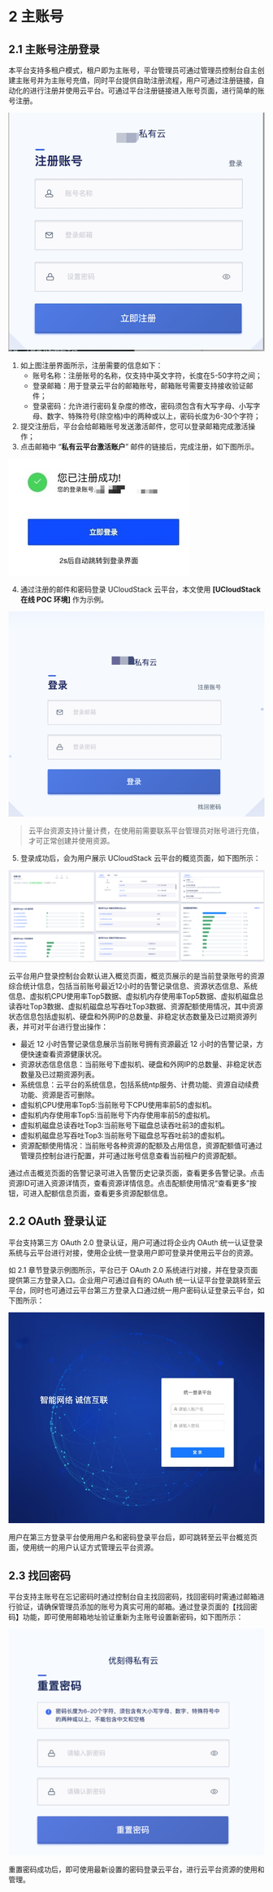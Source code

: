 # 2 主账号

## 2.1 主账号注册登录

本平台支持多租户模式，租户即为主账号，平台管理员可通过管理员控制台自主创建主账号并为主账号充值，同时平台提供自助注册流程，用户可通过注册链接，自动化的进行注册并使用云平台。可通过平台注册链接进入账号页面，进行简单的账号注册。

![](../images/userguide/register.png)

1. 如上图注册界面所示，注册需要的信息如下：
   * 账号名称：注册账号的名称，仅支持中英文字符，长度在5-50字符之间；
   * 登录邮箱：用于登录云平台的邮箱账号，邮箱账号需要支持接收验证邮件；
   * 登录密码：允许进行密码复杂度的修改，密码须包含有大写字母、小写字母、数字、特殊符号(除空格)中的两种或以上，密码长度为6-30个字符；
2. 提交注册后，平台会给邮箱账号发送激活邮件，您可以登录邮箱完成激活操作；
3. 点击邮箱中 “**私有云平台激活账户**” 邮件的链接后，完成注册，如下图所示。

![](../images/userguide/register1.png)

4. 通过注册的邮件和密码登录 UCloudStack 云平台，本文使用 **[UCloudStack 在线 POC 环境]** 作为示例。

![](../images/userguide/login.png)

> 云平台资源支持计量计费，在使用前需要联系平台管理员对账号进行充值，才可正常创建并使用资源。

5. 登录成功后，会为用户展示 UCloudStack 云平台的概览页面，如下图所示：

![](../images/userguide/generalview.png)

云平台用户登录控制台会默认进入概览页面，概览页展示的是当前登录账号的资源综合统计信息，包括当前账号最近12小时的告警记录信息、资源状态信息、系统信息、虚拟机CPU使用率Top5数据、虚拟机内存使用率Top5数据、虚拟机磁盘总读吞吐Top3数据、虚拟机磁盘总写吞吐Top3数据、资源配额使用情况，其中资源状态信息包括虚拟机、硬盘和外网IP的总数量、非稳定状态数量及已过期资源列表，并可对平台进行登出操作：

- 最近 12 小时告警记录信息展示当前账号拥有资源最近 12 小时的告警记录，方便快速查看资源健康状况。
- 资源状态信息信息：当前账号下虚拟机、硬盘和外网IP的总数量、非稳定状态数量及已过期资源列表。
- 系统信息：云平台的系统信息，包括系统ntp服务、计费功能、资源自动续费功能、资源是否可删除。
- 虚拟机CPU使用率Top5:当前账号下CPU使用率前5的虚拟机。
- 虚拟机内存使用率Top5:当前账号下内存使用率前5的虚拟机。
- 虚拟机磁盘总读吞吐Top3:当前账号下磁盘总读吞吐前3的虚拟机。
- 虚拟机磁盘总写吞吐Top3:当前账号下磁盘总写吞吐前3的虚拟机。
- 资源配额使用情况：当前账号各种资源的配额及占用信息，资源配额值可通过管理员控制台进行配置，并可通过账号信息查看当前租户的资源配额。

通过点击概览页面的告警记录可进入告警历史记录页面，查看更多告警记录。点击资源ID可进入资源详情页，查看资源详情信息。点击配额使用情况“查看更多”按钮，可进入配额信息页面，查看更多资源配额信息。

## 2.2 OAuth 登录认证

平台支持第三方 OAuth 2.0 登录认证，用户可通过将企业内 OAuth 统一认证登录系统与云平台进行对接，使用企业统一登录用户即可登录并使用云平台的资源。

如 2.1 章节登录示例图所示，平台已于 OAuth 2.0 系统进行对接，并在登录页面提供第三方登录入口。企业用户可通过自有的 OAuth 统一认证平台登录跳转至云平台，同时也可通过云平台第三方登录入口通过统一用户密码认证登录云平台，如下图所示：

![](../images/userguide/OAuth.png)

用户在第三方登录平台使用用户名和密码登录平台后，即可跳转至云平台概览页面，使用统一的用户认证方式管理云平台资源。

## 2.3 找回密码

平台支持主账号在忘记密码时通过控制台自主找回密码，找回密码时需通过邮箱进行验证，请确保管理员添加的账号为真实可用的邮箱。通过登录页面的【找回密码】功能，即可使用邮箱地址验证重新为主账号设置新密码，如下图所示：

![](../images/userguide/resetpass.png)

重置密码成功后，即可使用最新设置的密码登录云平台，进行云平台资源的使用和管理。







